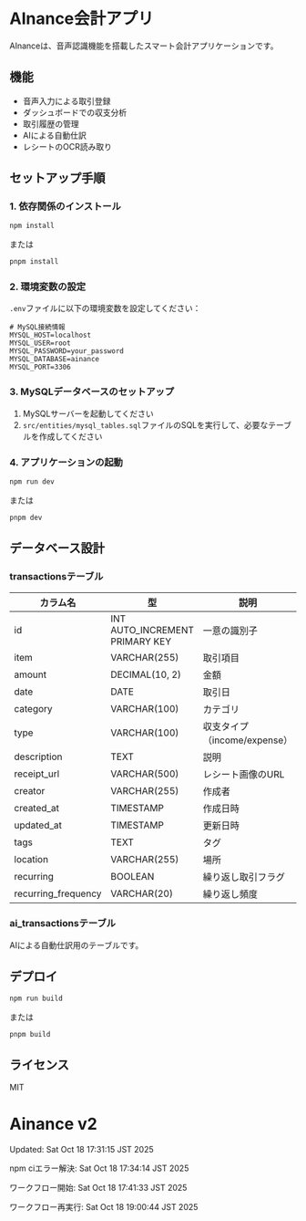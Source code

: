 # AInance会計アプリ

AInanceは、音声認識機能を搭載したスマート会計アプリケーションです。

## 機能

- 音声入力による取引登録
- ダッシュボードでの収支分析
- 取引履歴の管理
- AIによる自動仕訳
- レシートのOCR読み取り

## セットアップ手順

### 1. 依存関係のインストール

```bash
npm install
```

または

```bash
pnpm install
```

### 2. 環境変数の設定

`.env`ファイルに以下の環境変数を設定してください：

```env
# MySQL接続情報
MYSQL_HOST=localhost
MYSQL_USER=root
MYSQL_PASSWORD=your_password
MYSQL_DATABASE=ainance
MYSQL_PORT=3306
```

### 3. MySQLデータベースのセットアップ

1. MySQLサーバーを起動してください
2. `src/entities/mysql_tables.sql`ファイルのSQLを実行して、必要なテーブルを作成してください

### 4. アプリケーションの起動

```bash
npm run dev
```

または

```bash
pnpm dev
```

## データベース設計

### transactionsテーブル

| カラム名 | 型 | 説明 |
|---------|---|-----|
| id | INT AUTO_INCREMENT PRIMARY KEY | 一意の識別子 |
| item | VARCHAR(255) | 取引項目 |
| amount | DECIMAL(10, 2) | 金額 |
| date | DATE | 取引日 |
| category | VARCHAR(100) | カテゴリ |
| type | VARCHAR(100) | 収支タイプ（income/expense） |
| description | TEXT | 説明 |
| receipt_url | VARCHAR(500) | レシート画像のURL |
| creator | VARCHAR(255) | 作成者 |
| created_at | TIMESTAMP | 作成日時 |
| updated_at | TIMESTAMP | 更新日時 |
| tags | TEXT | タグ |
| location | VARCHAR(255) | 場所 |
| recurring | BOOLEAN | 繰り返し取引フラグ |
| recurring_frequency | VARCHAR(20) | 繰り返し頻度 |

### ai_transactionsテーブル

AIによる自動仕訳用のテーブルです。

## デプロイ

```bash
npm run build
```

または

```bash
pnpm build
```

## ライセンス

MIT
# Ainance v2
Updated: Sat Oct 18 17:31:15 JST 2025

npm ciエラー解決: Sat Oct 18 17:34:14 JST 2025

ワークフロー開始: Sat Oct 18 17:41:33 JST 2025

ワークフロー再実行: Sat Oct 18 19:00:44 JST 2025

